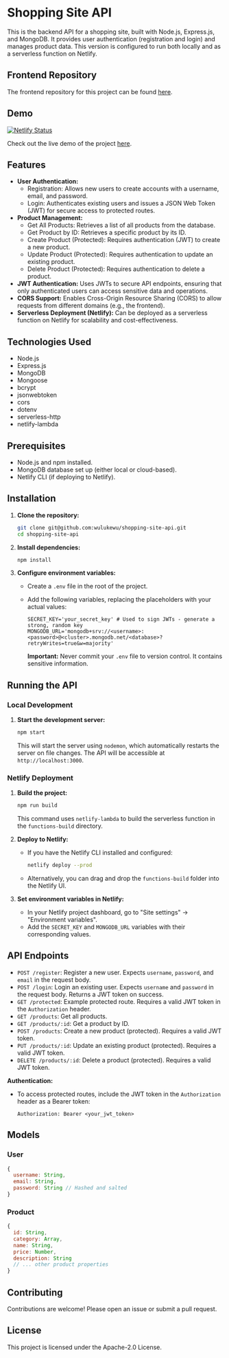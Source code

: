 # Shopping Site API

This is the backend API for a shopping site, built with Node.js, Express.js, and MongoDB. It provides user authentication (registration and login) and manages product data.  This version is configured to run both locally and as a serverless function on Netlify.

## Frontend Repository

The frontend repository for this project can be found [here](https://github.com/wulukewu/shopping-site).

## Demo

[![Netlify Status](https://api.netlify.com/api/v1/badges/703b5dd8-fafe-4434-a8ab-0644ab7f1b4b/deploy-status)](https://app.netlify.com/sites/shopping-site-api/deploys)

Check out the live demo of the project [here](https://shopping-site.luke-ray.site).

## Features

*   **User Authentication:**
    *   Registration: Allows new users to create accounts with a username, email, and password.
    *   Login: Authenticates existing users and issues a JSON Web Token (JWT) for secure access to protected routes.
*   **Product Management:**
    *   Get All Products: Retrieves a list of all products from the database.
    *   Get Product by ID: Retrieves a specific product by its ID.
    *   Create Product (Protected):  Requires authentication (JWT) to create a new product.
    *   Update Product (Protected): Requires authentication to update an existing product.
    *   Delete Product (Protected): Requires authentication to delete a product.
*   **JWT Authentication:** Uses JWTs to secure API endpoints, ensuring that only authenticated users can access sensitive data and operations.
*   **CORS Support:**  Enables Cross-Origin Resource Sharing (CORS) to allow requests from different domains (e.g., the frontend).
*   **Serverless Deployment (Netlify):**  Can be deployed as a serverless function on Netlify for scalability and cost-effectiveness.

## Technologies Used

*   Node.js
*   Express.js
*   MongoDB
*   Mongoose
*   bcrypt
*   jsonwebtoken
*   cors
*   dotenv
*   serverless-http
*   netlify-lambda

## Prerequisites

*   Node.js and npm installed.
*   MongoDB database set up (either local or cloud-based).
*   Netlify CLI (if deploying to Netlify).

## Installation

1.  **Clone the repository:**

    ```bash
    git clone git@github.com:wulukewu/shopping-site-api.git
    cd shopping-site-api
    ```

2.  **Install dependencies:**

    ```bash
    npm install
    ```

3.  **Configure environment variables:**

    *   Create a `.env` file in the root of the project.
    *   Add the following variables, replacing the placeholders with your actual values:

        ```
        SECRET_KEY='your_secret_key' # Used to sign JWTs - generate a strong, random key
        MONGODB_URL='mongodb+srv://<username>:<password>@<cluster>.mongodb.net/<database>?retryWrites=true&w=majority'
        ```

        **Important:** Never commit your `.env` file to version control.  It contains sensitive information.

## Running the API

### Local Development

1.  **Start the development server:**

    ```bash
    npm start
    ```

    This will start the server using `nodemon`, which automatically restarts the server on file changes.  The API will be accessible at `http://localhost:3000`.

### Netlify Deployment

1.  **Build the project:**

    ```bash
    npm run build
    ```

    This command uses `netlify-lambda` to build the serverless function in the `functions-build` directory.

2.  **Deploy to Netlify:**

    *   If you have the Netlify CLI installed and configured:

        ```bash
        netlify deploy --prod
        ```

    *   Alternatively, you can drag and drop the `functions-build` folder into the Netlify UI.

3.  **Set environment variables in Netlify:**

    *   In your Netlify project dashboard, go to "Site settings" -> "Environment variables".
    *   Add the `SECRET_KEY` and `MONGODB_URL` variables with their corresponding values.

## API Endpoints

*   `POST /register`:  Register a new user.  Expects `username`, `password`, and `email` in the request body.
*   `POST /login`:  Login an existing user.  Expects `username` and `password` in the request body.  Returns a JWT token on success.
*   `GET /protected`:  Example protected route.  Requires a valid JWT token in the `Authorization` header.
*   `GET /products`:  Get all products.
*   `GET /products/:id`:  Get a product by ID.
*   `POST /products`:  Create a new product (protected).  Requires a valid JWT token.
*   `PUT /products/:id`:  Update an existing product (protected).  Requires a valid JWT token.
*   `DELETE /products/:id`:  Delete a product (protected). Requires a valid JWT token.

**Authentication:**

*   To access protected routes, include the JWT token in the `Authorization` header as a Bearer token:

    ```
    Authorization: Bearer <your_jwt_token>
    ```

## Models

### User

```javascript
{
  username: String,
  email: String,
  password: String // Hashed and salted
}
```

### Product

```javascript
{
  id: String,
  category: Array,
  name: String,
  price: Number,
  description: String
  // ... other product properties
}
```

## Contributing

Contributions are welcome! Please open an issue or submit a pull request.

## License

This project is licensed under the Apache-2.0 License.
